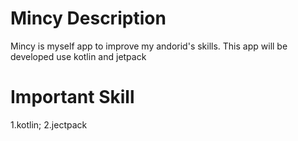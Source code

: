 # Mincy Description
Mincy is myself app to improve my andorid's skills. This app will be developed use kotlin and jetpack

# Important Skill
1.kotlin;
2.jectpack

